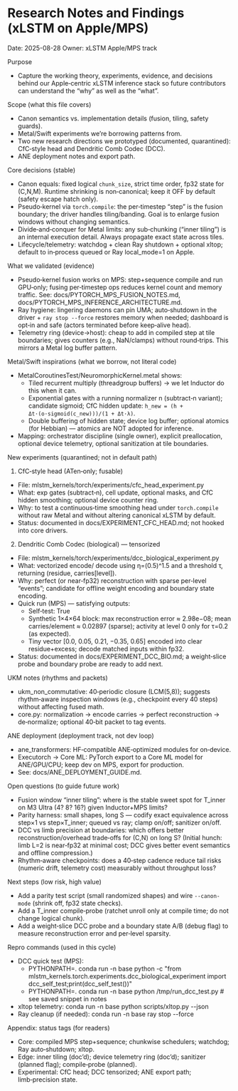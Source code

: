 # Research Notes and Findings (xLSTM on Apple/MPS)

Date: 2025-08-28
Owner: xLSTM Apple/MPS track

Purpose
- Capture the working theory, experiments, evidence, and decisions behind our Apple‑centric xLSTM inference stack so future contributors can understand the “why” as well as the “what”.

Scope (what this file covers)
- Canon semantics vs. implementation details (fusion, tiling, safety guards).
- Metal/Swift experiments we’re borrowing patterns from.
- Two new research directions we prototyped (documented, quarantined): CfC‑style head and Dendritic Comb Codec (DCC).
- ANE deployment notes and export path.

Core decisions (stable)
- Canon equals: fixed logical `chunk_size`, strict time order, fp32 state for (C,N,M). Runtime shrinking is non‑canonical; keep it OFF by default (safety escape hatch only).
- Pseudo‑kernel via `torch.compile`: the per‑timestep “step” is the fusion boundary; the driver handles tiling/banding. Goal is to enlarge fusion windows without changing semantics.
- Divide‑and‑conquer for Metal limits: any sub‑chunking (“inner tiling”) is an internal execution detail. Always propagate exact state across tiles.
- Lifecycle/telemetry: watchdog + clean Ray shutdown + optional xltop; default to in‑process queued or Ray local_mode=1 on Apple.

What we validated (evidence)
- Pseudo‑kernel fusion works on MPS: step+sequence compile and run GPU‑only; fusing per‑timestep ops reduces kernel count and memory traffic. See: docs/PYTORCH_MPS_FUSION_NOTES.md, docs/PYTORCH_MPS_INFERENCE_ARCHITECTURE.md.
- Ray hygiene: lingering daemons can pin UMA; auto‑shutdown in the driver + `ray stop --force` restores memory when needed; dashboard is opt‑in and safe (actors terminated before keep‑alive head).
- Telemetry ring (device→host): cheap to add in compiled step at tile boundaries; gives counters (e.g., NaN/clamps) without round‑trips. This mirrors a Metal log buffer pattern.

Metal/Swift inspirations (what we borrow, not literal code)
- MetalCoroutinesTest/NeuromorphicKernel.metal shows:
  - Tiled recurrent multiply (threadgroup buffers) → we let Inductor do this when it can.
  - Exponential gates with a running normalizer n (subtract‑n variant); candidate sigmoid; CfC hidden update: `h_new = (h + Δt·(o·sigmoid(c_new)))/(1 + Δt·λ)`.
  - Double buffering of hidden state; device log buffer; optional atomics (for Hebbian) — atomics are NOT adopted for inference.
- Mapping: orchestrator discipline (single owner), explicit preallocation, optional device telemetry, optional sanitization at tile boundaries.

New experiments (quarantined; not in default path)
1) CfC‑style head (ATen‑only; fusable)
- File: mlstm_kernels/torch/experiments/cfc_head_experiment.py
- What: exp gates (subtract‑n), cell update, optional masks, and CfC hidden smoothing; optional device counter ring.
- Why: to test a continuous‑time smoothing head under `torch.compile` without raw Metal and without altering canonical xLSTM by default.
- Status: documented in docs/EXPERIMENT_CFC_HEAD.md; not hooked into core drivers.

2) Dendritic Comb Codec (biological) — tensorized
- File: mlstm_kernels/torch/experiments/dcc_biological_experiment.py
- What: vectorized encode/ decode using η=(0.5)^1.5 and a threshold τ, returning (residue, carries[level]).
- Why: perfect (or near‑fp32) reconstruction with sparse per‑level “events”; candidate for offline weight encoding and boundary state encoding.
- Quick run (MPS) — satisfying outputs:
  - Self‑test: True
  - Synthetic 1×4×64 block: max reconstruction error ≈ 2.98e−08; mean carries/element ≈ 0.02897 (sparse); activity at level 0 only for τ=0.2 (as expected).
  - Tiny vector [0.0, 0.05, 0.21, −0.35, 0.65] encoded into clear residue+excess; decode matched inputs within fp32.
- Status: documented in docs/EXPERIMENT_DCC_BIO.md; a weight‑slice probe and boundary probe are ready to add next.

UKM notes (rhythms and packets)
- ukm_non_commutative: 40‑periodic closure (LCM(5,8)); suggests rhythm‑aware inspection windows (e.g., checkpoint every 40 steps) without affecting fused math.
- core.py: normalization → encode carries → perfect reconstruction → de‑normalize; optional 40‑bit packet to tag events.

ANE deployment (deployment track, not dev loop)
- ane_transformers: HF‑compatible ANE‑optimized modules for on‑device.
- Executorch → Core ML: PyTorch export to a Core ML model for ANE/GPU/CPU; keep dev on MPS, export for production.
- See: docs/ANE_DEPLOYMENT_GUIDE.md.

Open questions (to guide future work)
- Fusion window “inner tiling”: where is the stable sweet spot for T_inner on M3 Ultra (4? 8? 16?) given Inductor+MPS limits?
- Parity harness: small shapes, long S — codify exact equivalence across step×1 vs step×T_inner; queued vs ray; clamp on/off; sanitizer on/off.
- DCC vs limb precision at boundaries: which offers better reconstruction/overhead trade‑offs for (C,N) on long S? (Initial hunch: limb L=2 is near‑fp32 at minimal cost; DCC gives better event semantics and offline compression.)
- Rhythm‑aware checkpoints: does a 40‑step cadence reduce tail risks (numeric drift, telemetry cost) measurably without throughput loss?

Next steps (low risk, high value)
- Add a parity test script (small randomized shapes) and wire `--canon-mode` (shrink off, fp32 state checks).
- Add a T_inner compile‑probe (ratchet unroll only at compile time; do not change logical chunk).
- Add a weight‑slice DCC probe and a boundary state A/B (debug flag) to measure reconstruction error and per‑level sparsity.

Repro commands (used in this cycle)
- DCC quick test (MPS):
  - PYTHONPATH=. conda run -n base python -c "from mlstm_kernels.torch.experiments.dcc_biological_experiment import dcc_self_test;print(dcc_self_test())"
  - PYTHONPATH=. conda run -n base python /tmp/run_dcc_test.py  # see saved snippet in notes
- xltop telemetry: conda run -n base python scripts/xltop.py --json
- Ray cleanup (if needed): conda run -n base ray stop --force

Appendix: status tags (for readers)
- Core: compiled MPS step+sequence; chunkwise schedulers; watchdog; Ray auto‑shutdown; xltop.
- Edge: inner tiling (doc’d); device telemetry ring (doc’d); sanitizer (planned flag); compile‑probe (planned).
- Experimental: CfC head; DCC tensorized; ANE export path; limb‑precision state.

